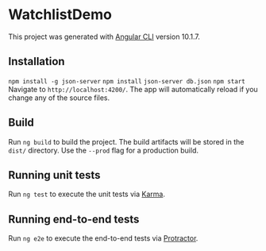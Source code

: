 # WatchlistDemo

This project was generated with [Angular CLI](https://github.com/angular/angular-cli) version 10.1.7.

## Installation
`npm install -g json-server`
`npm install`
`json-server db.json`
`npm start`
Navigate to `http://localhost:4200/`. The app will automatically reload if you change any of the source files.

## Build

Run `ng build` to build the project. The build artifacts will be stored in the `dist/` directory. Use the `--prod` flag for a production build.

## Running unit tests

Run `ng test` to execute the unit tests via [Karma](https://karma-runner.github.io).

## Running end-to-end tests

Run `ng e2e` to execute the end-to-end tests via [Protractor](http://www.protractortest.org/).